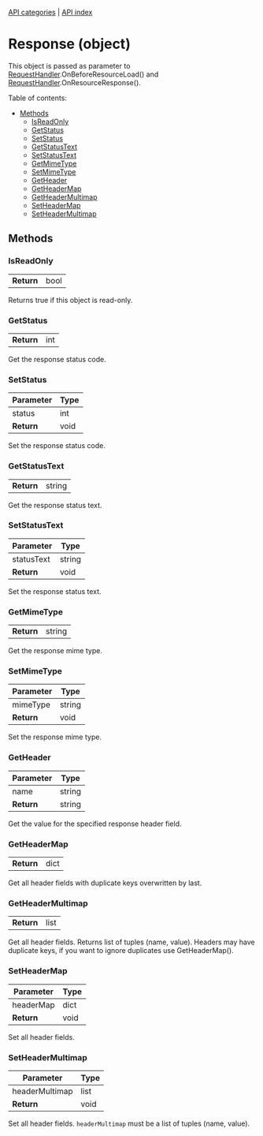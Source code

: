 [API categories](API-categories.md) | [API index](API-index.md)


# Response (object)

This object is passed as parameter to [RequestHandler](RequestHandler.md).OnBeforeResourceLoad() and [RequestHandler](RequestHandler.md).OnResourceResponse().


Table of contents:
* [Methods](#methods)
  * [IsReadOnly](#isreadonly)
  * [GetStatus](#getstatus)
  * [SetStatus](#setstatus)
  * [GetStatusText](#getstatustext)
  * [SetStatusText](#setstatustext)
  * [GetMimeType](#getmimetype)
  * [SetMimeType](#setmimetype)
  * [GetHeader](#getheader)
  * [GetHeaderMap](#getheadermap)
  * [GetHeaderMultimap](#getheadermultimap)
  * [SetHeaderMap](#setheadermap)
  * [SetHeaderMultimap](#setheadermultimap)


## Methods


### IsReadOnly

| | |
| --- | --- |
| __Return__ | bool |

Returns true if this object is read-only.


### GetStatus

| | |
| --- | --- |
| __Return__ | int |

Get the response status code.


### SetStatus

| Parameter | Type |
| --- | --- |
| status | int |
| __Return__ | void |

Set the response status code.


### GetStatusText

| | |
| --- | --- |
| __Return__ | string |

Get the response status text.


### SetStatusText

| Parameter | Type |
| --- | --- |
| statusText | string |
| __Return__ | void |

Set the response status text.


### GetMimeType

| | |
| --- | --- |
| __Return__ | string |

Get the response mime type.


### SetMimeType

| Parameter | Type |
| --- | --- |
| mimeType | string |
| __Return__ | void |

Set the response mime type.


### GetHeader

| Parameter | Type |
| --- | --- |
| name | string |
| __Return__ | string |

Get the value for the specified response header field.


### GetHeaderMap

| | |
| --- | --- |
| __Return__ | dict |

Get all header fields with duplicate keys overwritten by last.


### GetHeaderMultimap

| | |
| --- | --- |
| __Return__ | list |

Get all header fields. Returns list of tuples (name, value). Headers may have duplicate keys, if you want to ignore duplicates use GetHeaderMap().


### SetHeaderMap

| Parameter | Type |
| --- | --- |
| headerMap | dict |
| __Return__ | void |

Set all header fields.


### SetHeaderMultimap

| Parameter | Type |
| --- | --- |
| headerMultimap | list |
| __Return__ | void |

Set all header fields. `headerMultimap` must be a list of tuples (name, value).
